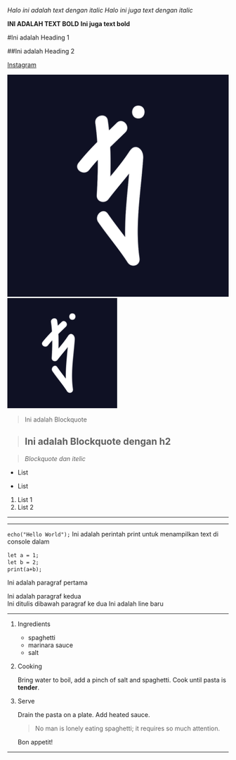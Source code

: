 <!-- Italic font -->
*Halo ini adalah text dengan italic*
_Halo ini juga text dengan italic_

<!-- Bold font weight -->
**INI ADALAH TEXT BOLD**
__Ini juga text bold__

<!-- Heading 1 -->
#Ini adalah Heading 1

<!-- Heading 2 -->
##Ini adalah Heading 2

<!-- Link -->
[Instagram](www.instagram.com)

<!-- Image -->
![image](./tj_logo_dark-1024x1024.png)
[<img src="./tj_logo_dark-1024x1024.png" width=250px></img>](./tj_logo_dark-1024x1024.png)

<!-- Blockquote -->
> Ini adalah Blockquote

>## Ini adalah Blockquote dengan h2

>*Blockquote dan itelic*

<!-- List -->
* List
- List
1. List 1
2. List 2

<!-- Line / Horizontal Rule -->
***

---

<!-- Code line with backticks -->
`echo("Hello World");` Ini adalah perintah print untuk menampilkan text di console dalam

<!-- Code block -->
```
let a = 1;
let b = 2;
print(a+b);
```

<!-- Paragraf / New Line -->
Ini adalah paragraf pertama

Ini adalah paragraf kedua\
Ini ditulis dibawah paragraf ke dua
Ini adalah line baru

***

<!-- Nested List -->
1. Ingredients

    - spaghetti
    - marinara sauce
    - salt

2. Cooking

   Bring water to boil, add a pinch of salt and spaghetti. Cook until pasta is **tender**.

3. Serve

   Drain the pasta on a plate. Add heated sauce. 

   > No man is lonely eating spaghetti; it requires so much attention.

   Bon appetit!
---